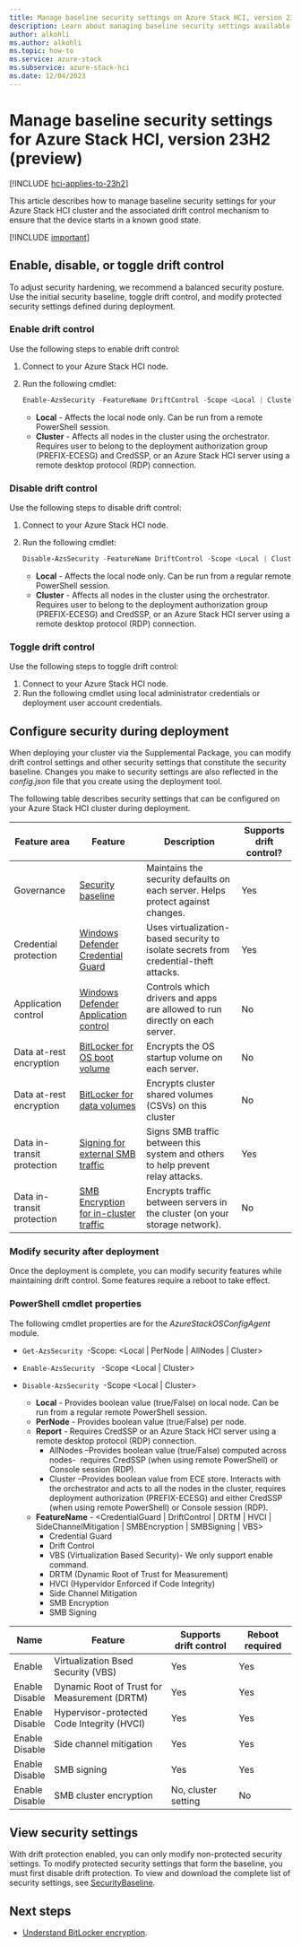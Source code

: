 ```yaml
---
title: Manage baseline security settings on Azure Stack HCI, version 23H2 (preview)
description: Learn about managing baseline security settings available for new deployments of Azure Stack HCI, version 23H2 (preview).
author: alkohli
ms.author: alkohli
ms.topic: how-to
ms.service: azure-stack
ms.subservice: azure-stack-hci
ms.date: 12/04/2023
---
```


# Manage baseline security settings for Azure Stack HCI, version 23H2 (preview)

[!INCLUDE [hci-applies-to-23h2](../../includes/hci-applies-to-23h2.md)]

This article describes how to manage baseline security settings for your Azure Stack HCI cluster and the associated drift control mechanism to ensure that the device starts in a known good state.

[!INCLUDE [important](../../includes/hci-preview.md)]

## Enable, disable, or toggle drift control

To adjust security hardening, we recommend a balanced security posture. Use the initial security baseline, toggle drift control, and modify protected security settings defined during deployment.

### Enable drift control

Use the following steps to enable drift control:

1. Connect to your Azure Stack HCI node.
1. Run the following cmdlet:

    ```PowerShell
    Enable-AzsSecurity -FeatureName DriftControl -Scope <Local | Cluster>
    ```

   - **Local** - Affects the local node only. Can be run from a remote PowerShell session.
   - **Cluster** - Affects all nodes in the cluster using the orchestrator. Requires user to belong to the deployment authorization group (PREFIX-ECESG) and CredSSP, or an Azure Stack HCI server using a remote desktop protocol (RDP) connection.

### Disable drift control

Use the following steps to disable drift control:

1. Connect to your Azure Stack HCI node.
1. Run the following cmdlet:

    ```PowerShell
    Disable-AzsSecurity -FeatureName DriftControl -Scope <Local | Cluster>
    ```

   - **Local** - Affects the local node only. Can be run from a regular remote PowerShell session.
   - **Cluster** - Affects all nodes in the cluster using the orchestrator. Requires user to belong to the deployment authorization group (PREFIX-ECESG) and CredSSP, or an Azure Stack HCI server using a remote desktop protocol (RDP) connection.

### Toggle drift control

Use the following steps to toggle drift control:

1. Connect to your Azure Stack HCI node.
1. Run the following cmdlet using local administrator credentials or deployment user account credentials.

## Configure security during deployment

When deploying your cluster via the Supplemental Package, you can modify drift control settings and other security settings that constitute the security baseline. Changes you make to security settings are also reflected in the *config.json* file that you create using the deployment tool.

The following table describes security settings that can be configured on your Azure Stack HCI cluster during deployment.

| Feature area | Feature     |Description           | Supports drift control? |
|--------------|-------------|----------------------|---------------------------------|
| Governance                 | [Security baseline](secure-baseline.md)            | Maintains the security defaults on each server. Helps protect against changes.  | Yes                             |
| Credential protection      | [Windows Defender Credential Guard](/windows/security/identity-protection/credential-guard/credential-guard)     | Uses virtualization-based security to isolate secrets from credential-theft attacks. | Yes                             |
| Application control        | [Windows Defender Application control](/windows/security/threat-protection/windows-defender-application-control/wdac-and-applocker-overview#windows-defender-application-control)           | Controls which drivers and apps are allowed to run directly on each server.           | No                              |
| Data at-rest encryption    | [BitLocker for OS boot volume](/windows/security/information-protection/bitlocker/bitlocker-overview)          | Encrypts the OS startup volume on each server.                                        | No                              |
| Data at-rest encryption    | [BitLocker for data volumes](/windows/security/information-protection/bitlocker/bitlocker-overview)            | Encrypts cluster shared volumes (CSVs) on this cluster                               | No                              |
| Data in-transit protection | [Signing for external SMB traffic](/troubleshoot/windows-server/networking/overview-server-message-block-signing)      | Signs SMB traffic between this system and others to help prevent relay attacks.       | Yes                             |
| Data in-transit protection | [SMB Encryption for in-cluster traffic](/windows-server/storage/file-server/smb-security#smb-encryption) | Encrypts traffic between servers in the cluster (on your storage network).            | No                              |

### Modify security after deployment

Once the deployment is complete, you can modify security features while maintaining drift control. Some features require a reboot to take effect.

### PowerShell cmdlet properties

The following cmdlet properties are for the *AzureStackOSConfigAgent* module.

- `Get-AzsSecurity`  -Scope: <Local | PerNode | AllNodes | Cluster>
- `Enable-AzsSecurity`   -Scope <Local | Cluster>
- `Disable-AzsSecurity`  -Scope <Local | Cluster>

  - **Local** - Provides boolean value (true/False) on local node. Can be run from a regular remote PowerShell session.
  - **PerNode** - Provides boolean value (true/False) per node.
  - **Report** - Requires CredSSP or an Azure Stack HCI server using a remote desktop protocol (RDP) connection.
    - AllNodes –Provides boolean value (true/False) computed across nodes-  requires CredSSP (when using remote PowerShell) or Console session (RDP).
    - Cluster  –Provides boolean value from ECE store. Interacts with the orchestrator and acts to all the nodes in the cluster, requires deployment authorization (PREFIX-ECESG) and either CredSSP (when using remote PowerShell) or Console session (RDP).
  - **FeatureName** - <CredentialGuard | DriftControl | DRTM | HVCI | SideChannelMitigation | SMBEncryption | SMBSigning | VBS>
    - Credential Guard
    - Drift Control
    - VBS (Virtualization Based Security)- We only support enable command.
    - DRTM (Dynamic Root of Trust for Measurement)
    - HVCI (Hypervidor Enforced if Code Integrity)
    - Side Channel Mitigation
    - SMB Encryption
    - SMB Signing

|Name |Feature |Supports drift control |Reboot required |
|-----|--------|-----------------------|----------------|
|Enable <br> |Virtualization Bsed Security (VBS) |Yes   |Yes |
|Enable <br> Disable |Dynamic Root of Trust for Measurement (DRTM) |Yes |Yes |
|Enable <br> Disable |Hypervisor-protected Code Integrity (HVCI) |Yes |Yes |
|Enable <br> Disable |Side channel mitigation |Yes |Yes |
|Enable <br> Disable |SMB signing |Yes |Yes |
|Enable <br> Disable |SMB cluster encryption |No, cluster setting |No |

## View security settings

With drift protection enabled, you can only modify non-protected security settings. To modify protected security settings that form the baseline, you must first disable drift protection. To view and download the complete list of security settings, see [SecurityBaseline](https://aka.ms/hci-securitybase).

## Next steps

- [Understand BitLocker encryption](./security-bitlocker.md).
